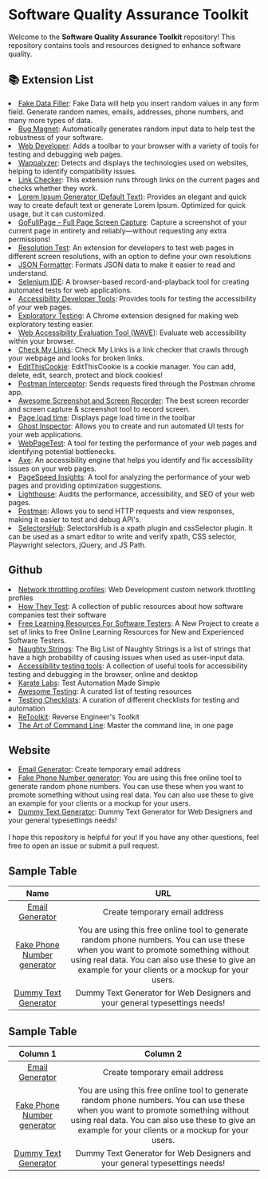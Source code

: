 # Software Quality Assurance Toolkit

Welcome to the **Software Quality Assurance Toolkit** repository! This repository contains tools and resources designed to enhance software quality.

<h2>📚 Extension List</h2>

  <li><a href="https://chrome.google.com/webstore/detail/fake-data-a-form-filler-y/gchcfdihakkhjgfmokemfeembfokkajj">Fake Data Filler</a>: Fake Data will help you insert random values in any form field. Generate random names, emails, addresses, phone numbers, and many more types of data.</li>
  <li><a href="https://chrome.google.com/webstore/detail/bug-magnet/ocbgbejhmeapiniekihjlckojhgjmfbo">Bug Magnet</a>: Automatically generates random input data to help test the robustness of your software.</li>
    <li><a href="https://chrome.google.com/webstore/detail/web-developer/bfbameneiokkgbdmiekhjnmfkcnldhhm">Web Developer</a>: Adds a toolbar to your browser with a variety of tools for testing and debugging web pages.</li>
  <li><a href="https://chrome.google.com/webstore/detail/wappalyzer/gppongmhjkpfnbhagpmjfkannfbllamg">Wappalyzer</a>: Detects and displays the technologies used on websites, helping to identify compatibility issues.</li>
    <li><a href="https://chrome.google.com/webstore/detail/link-checker/olcpkmmoifipcklgnphbhdhbpfniijmb">Link Checker</a>: This extension runs through links on the current pages and checks whether they work.</li>
      <li><a href="https://chrome.google.com/webstore/detail/lorem-ipsum-generator-def/mcdcbjjoakogbcopinefncmkcamnfkdb?hl=en">Lorem Ipsum Generator (Default Text)</a>: Provides an elegant and quick way to create default text or generate Lorem Ipsum. Optimized for quick usage, but it can customized.</li>
        <li><a href="https://chrome.google.com/webstore/detail/gofullpage-full-page-scre/fdpohaocaechififmbbbbbknoalclacl?hl=en">GoFullPage - Full Page Screen Capture</a>: Capture a screenshot of your current page in entirety and reliably—without requesting any extra permissions!</li>
  <li><a href="https://chrome.google.com/webstore/detail/resolution-test/idhfcdbheobinplaamokffboaccidbal?hl=en">Resolution Test</a>: An extension for developers to test web pages in different screen resolutions, with an option to define your own resolutions</li>
  <li><a href="https://chrome.google.com/webstore/detail/json-formatter/bcjindcccaagfpapjjmafapmmgkkhgoa">JSON Formatter</a>: Formats JSON data to make it easier to read and understand.</li>
  <li><a href="https://chrome.google.com/webstore/detail/selenium-ide/mooikfkahbdckldjjndioackbalphokd">Selenium IDE</a>: A browser-based record-and-playback tool for creating automated tests for web applications.</li>
  <li><a href="https://chrome.google.com/webstore/detail/accessibility-developer-t/fpkknkljclfencbdbgkenhalefipecmb">Accessibility Developer Tools</a>: Provides tools for testing the accessibility of your web pages.</li>
  <li><a href="https://chrome.google.com/webstore/detail/exploratory-testing-chrom/khigmghadjljgjpamimgjjmpmlbgmekj">Exploratory Testing</a>: A Chrome extension designed for making web exploratory testing easier.</li>
  <li><a href="https://chrome.google.com/webstore/detail/wave-evaluation-tool/jbbplnpkjmmeebjpijfedlgcdilocofh">Web Accessibility Evaluation Tool (WAVE)</a>: Evaluate web accessibility within your browser.</li>
  <li><a href="https://chrome.google.com/webstore/detail/check-my-links/ojkcdipcgfaekbeaelaapakgnjflfglf?hl=en-GB">Check My Links</a>: Check My Links is a link checker that crawls through your webpage and looks for broken links.</li>
  <li><a href="https://chrome.google.com/webstore/detail/editthiscookie/fngmhnnpilhplaeedifhccceomclgfbg?hl=en">EditThisCookie</a>: EditThisCookie is a cookie manager. You can add, delete, edit, search, protect and block cookies!</li>
  <li><a href="https://chrome.google.com/webstore/detail/postman-interceptor/aicmkgpgakddgnaphhhpliifpcfhicfo">Postman Interceptor</a>: Sends requests fired through the Postman chrome app.</li>
  <li><a href="https://chrome.google.com/webstore/detail/awesome-screenshot-and-sc/nlipoenfbbikpbjkfpfillcgkoblgpmj?hl=en">Awesome Screenshot and Screen Recorder</a>: The best screen recorder and screen capture & screenshot tool to record screen.</li>
  <li><a href="https://chrome.google.com/webstore/detail/page-load-time/fploionmjgeclbkemipmkogoaohcdbig?hl=en">Page load time</a>: Displays page load time in the toolbar</li>
  <li><a href="https://chrome.google.com/webstore/detail/ghost-inspector/blpcfgokakmgnkcojhhkbfbldkacnbeo">Ghost Inspector</a>: Allows you to create and run automated UI tests for your web applications.</li>  
  <li><a href="https://chrome.google.com/webstore/detail/webpagetest/mttenoljmdbjhjlcgfnhbclghljfhbmd">WebPageTest</a>: A tool for testing the performance of your web pages and identifying potential bottlenecks.</li>
  <li><a href="https://chrome.google.com/webstore/detail/axe/lhdoppojpmngadmnindnejefpokejbdd">Axe</a>: An accessibility engine that helps you identify and fix accessibility issues on your web pages.</li>  
  <li><a href="https://chrome.google.com/webstore/detail/pagespeed-insights/cdjggjbbgkbfcjhddkjpahddgoflcfhg">PageSpeed Insights</a>: A tool for analyzing the performance of your web pages and providing optimization suggestions.</li>    
    <li><a href="https://chrome.google.com/webstore/detail/lighthouse/blipmdconlkpinefehnmjammfjpmpbjk">Lighthouse</a>: Audits the performance, accessibility, and SEO of your web pages.</li>
      <li><a href="https://chrome.google.com/webstore/detail/postman/fhbjgbiflinjbdggehcddcbncdddomop">Postman</a>: Allows you to send HTTP requests and view responses, making it easier to test and debug API's.</li>
<li><a href="https://chrome.google.com/webstore/detail/selectorshub/ndgimibanhlabgdgjcpbbndiehljcpfh?hl=en">SelectorsHub</a>: SelectorsHub is a xpath plugin and cssSelector plugin.
It can be used as a smart editor to write and verify xpath, CSS selector, Playwright selectors, jQuery, and JS Path.</li>

<h2>Github</h2>

   <li><a href="https://gist.github.com/theodorosploumis/fd4086ee58369b68aea6b0782dc96a2e/">Network throttling profiles</a>: Web Development custom network throttling profiles</li>
   <li><a href="https://github.com/abhivaikar/howtheytest">How They Test</a>: A collection of public resources about how software companies test their software</li>
   <li><a href="https://github.com/PaulWaltersDev/FreeLearningResourcesForSoftwareTesters/">Free Learning Resources For Software Testers</a>: A New Project to create a set of links to free Online Learning Resources for New and Experienced Software Testers.</li>
   <li><a href="https://github.com/minimaxir/big-list-of-naughty-strings/">Naughty Strings</a>: The Big List of Naughty Strings is a list of strings that have a high probability of causing issues when used as user-input data.</li>
   <li><a href="https://github.com/akikoo/accessibility-testing-tools/">Accessibility testing tools</a>: A collection of useful tools for accessibility testing and debugging in the browser, online and desktop</li>
   <li><a href="https://github.com/karatelabs/karate/">Karate Labs</a>: Test Automation Made Simple</li>
   <li><a href="https://github.com/TheJambo/awesome-testing/">Awesome Testing</a>: A curated list of testing resources</li>
   <li><a href="https://github.com/automationhacks/testing-checklists/">Testing Checklists</a>: A curation of different checklists for testing and automation</li>
   <li><a href="https://github.com/mentebinaria/retoolkit/">ReToolkit</a>: Reverse Engineer's Toolkit</li>
   <li><a href="https://github.com/jlevy/the-art-of-command-line/">The Art of Command Line</a>: Master the command line, in one page</li>

<h2>Website</h2>
  
  <li><a href="https://generator.email/">Email Generator</a>: Create temporary email address</li>
  <li><a href="https://randommer.io/Phone">Fake Phone Number generator</a>: You are using this free online tool to generate random phone numbers. You can use these when you want to promote something without using real data. You can also use these to give an example for your clients or a mockup for your users.</li>
  <li><a href="https://www.dummytextgenerator.com/">Dummy Text Generator</a>: Dummy Text Generator for Web Designers and your general typesettings needs!</li>
</br>
  I hope this repository is helpful for you! If you have any other questions, feel free to open an issue or submit a pull request.

  ## Sample Table

| Name | URL |
|:----------:|:----------:|
| <a href="https://generator.email/">Email Generator</a>    | Create temporary email address   |
| <a href="https://randommer.io/Phone">Fake Phone Number generator</a>    | You are using this free online tool to generate random phone numbers. You can use these when you want to promote something without using real data. You can also use these to give an example for your clients or a mockup for your users.   |
| <a href="https://www.dummytextgenerator.com/">Dummy Text Generator</a>    | Dummy Text Generator for Web Designers and your general typesettings needs!   |

## Sample Table

| Column 1 | Column 2 |
|:--------:|:--------:|
|<a href="https://generator.email/">Email Generator</a>   |Create temporary email address  |
|<a href="https://randommer.io/Phone">Fake Phone Number generator</a>   |You are using this free online tool to generate random phone numbers. You can use these when you want to promote something without using real data. You can also use these to give an example for your clients or a mockup for your users.  |
|<a href="https://www.dummytextgenerator.com/">Dummy Text Generator</a>   |Dummy Text Generator for Web Designers and your general typesettings needs!  |



